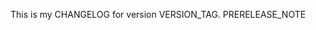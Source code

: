 This is my CHANGELOG for version VERSION_TAG.
PRERELEASE_NOTE

<!-- This is a comment in the changelog -->
